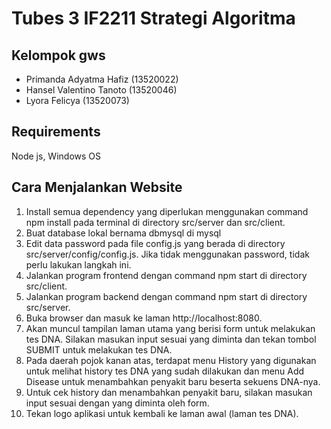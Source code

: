 # Tubes 3 IF2211 Strategi Algoritma

## Kelompok gws
- Primanda Adyatma Hafiz (13520022)
- Hansel Valentino Tanoto (13520046)
- Lyora Felicya (13520073)

## Requirements
Node js, Windows OS

## Cara Menjalankan Website
1.	Install semua dependency yang diperlukan menggunakan command npm install pada terminal di directory src/server dan src/client.
2.	Buat database lokal bernama dbmysql di mysql
3.	Edit data password pada file config.js yang berada di directory src/server/config/config.js. Jika tidak menggunakan password, tidak perlu lakukan langkah ini.
4.	Jalankan program frontend dengan command npm start di directory src/client.
5.	Jalankan program backend dengan command npm start di directory src/server.
6.	Buka browser dan masuk ke laman http://localhost:8080.
7.	Akan muncul tampilan laman utama yang berisi form untuk melakukan tes DNA. Silakan masukan input sesuai yang diminta dan tekan tombol SUBMIT untuk melakukan tes DNA.
8.	Pada daerah pojok kanan atas, terdapat menu History yang digunakan untuk melihat history tes DNA yang sudah dilakukan dan menu Add Disease untuk menambahkan penyakit baru beserta sekuens DNA-nya. 
9.	Untuk cek history dan menambahkan penyakit baru, silakan masukan input sesuai dengan yang diminta oleh form.
10.	Tekan logo aplikasi untuk kembali ke laman awal (laman tes DNA).

